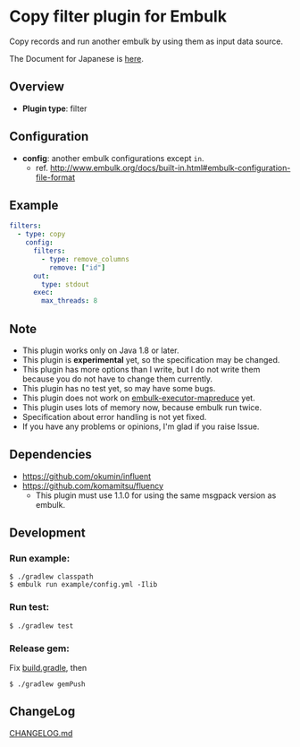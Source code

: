# Copy filter plugin for Embulk

Copy records and run another embulk by using them as input data source.

The Document for Japanese is [here](http://qiita.com/Civitaspo/items/da8483c28817071d90dc).

## Overview

* **Plugin type**: filter

## Configuration

- **config**: another embulk configurations except `in`.
  - ref. http://www.embulk.org/docs/built-in.html#embulk-configuration-file-format

## Example

```yaml
filters:
  - type: copy
    config:
      filters:
        - type: remove_columns
          remove: ["id"]
      out:
        type: stdout
      exec:
        max_threads: 8
```

## Note

- This plugin works only on Java 1.8 or later.
- This plugin is **experimental** yet, so the specification may be changed.
- This plugin has more options than I write, but I do not write them because you do not have to change them currently.
- This plugin has no test yet, so may have some bugs.
- This plugin does not work on [embulk-executor-mapreduce](https://github.com/embulk/embulk-executor-mapreduce) yet.
- This plugin uses lots of memory now, because embulk run twice.
- Specification about error handling is not yet fixed.
- If you have any problems or opinions, I'm glad if you raise Issue.

## Dependencies
- https://github.com/okumin/influent
- https://github.com/komamitsu/fluency
  - This plugin must use 1.1.0 for using the same msgpack version as embulk. 

## Development

### Run example:

```shell
$ ./gradlew classpath
$ embulk run example/config.yml -Ilib
```

### Run test:

```shell
$ ./gradlew test
```

### Release gem:
Fix [build.gradle](./build.gradle), then


```shell
$ ./gradlew gemPush

```

## ChangeLog

[CHANGELOG.md](./CHANGELOG.md)
